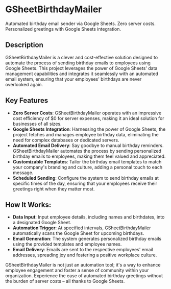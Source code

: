 # GSheetBirthdayMailer
Automated birthday email sender via Google Sheets. Zero server costs. Personalized greetings with Google Sheets integration.

## Description
GSheetBirthdayMailer is a clever and cost-effective solution designed to automate the process of sending birthday emails to employees using Google Sheets. This project leverages the power of Google Sheets' data management capabilities and integrates it seamlessly with an automated email system, ensuring that your employees' birthdays are never overlooked again.

## Key Features
* **Zero Server Costs**: GSheetBirthdayMailer operates with an impressive cost efficiency of $0 for server expenses, making it an ideal solution for businesses of all sizes.
* **Google Sheets Integration**: Harnessing the power of Google Sheets, the project fetches and manages employee birthday data, eliminating the need for complex databases or dedicated servers.
* **Automated Email Delivery**: Say goodbye to manual birthday reminders. GSheetBirthdayMailer automates the process by sending personalized birthday emails to employees, making them feel valued and appreciated.
* **Customizable Templates**: Tailor the birthday email templates to match your company's branding and culture, adding a personal touch to each message.
* **Scheduled Sending**: Configure the system to send birthday emails at specific times of the day, ensuring that your employees receive their greetings right when they matter most.

## How It Works:
* **Data Input**: Input employee details, including names and birthdates, into a designated Google Sheet.
* **Automation Trigger**: At specified intervals, GSheetBirthdayMailer automatically scans the Google Sheet for upcoming birthdays.
* **Email Generation**: The system generates personalized birthday emails using the provided templates and employee names.
* **Email Delivery**: Emails are sent to the respective employees' email addresses, spreading joy and fostering a positive workplace culture.

GSheetBirthdayMailer is not just an automation tool; it's a way to enhance employee engagement and foster a sense of community within your organization. Experience the ease of automated birthday greetings without the burden of server costs – all thanks to Google Sheets.
